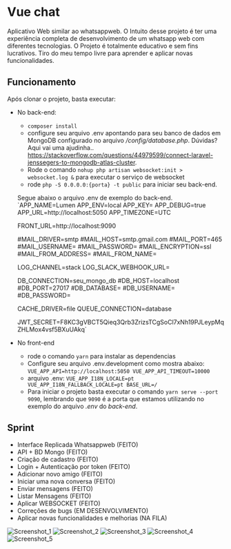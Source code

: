 # Vue chat
Aplicativo Web similar ao whatsappweb. O Intuito desse projeto é ter uma experiência completa de desenvolvimento de um whatsapp web com diferentes tecnologias. O Projeto é totalmente educativo e sem fins lucrativos. Tiro do meu tempo livre para aprender e aplicar novas funcionalidades.

## Funcionamento
Após clonar o projeto, basta executar:
- No back-end:
    * `composer install`
    * configure seu arquivo .env apontando para seu banco de dados em MongoDB configurado no arquivo */config/database.php*. Dúvidas? Aqui vai uma ajudinha.. https://stackoverflow.com/questions/44979599/connect-laravel-jenssegers-to-mongodb-atlas-cluster.
    * Rode o comando `nohup php artisan websocket:init > websocket.log &` para executar o serviço de websocket
    * rode `php -S 0.0.0.0:{porta} -t public` para iniciar seu back-end.

    Segue abaixo o arquivo .env de exemplo do back-end.
    `APP_NAME=Lumen
    APP_ENV=local
    APP_KEY=
    APP_DEBUG=true
    APP_URL=http://localhost:5050
    APP_TIMEZONE=UTC

    FRONT_URL=http://localhost:9090

    #MAIL_DRIVER=smtp
    #MAIL_HOST=smtp.gmail.com
    #MAIL_PORT=465
    #MAIL_USERNAME=
    #MAIL_PASSWORD=
    #MAIL_ENCRYPTION=ssl
    #MAIL_FROM_ADDRESS=
    #MAIL_FROM_NAME=

    LOG_CHANNEL=stack
    LOG_SLACK_WEBHOOK_URL=

    DB_CONNECTION=seu_mongo_db
    #DB_HOST=localhost
    #DB_PORT=27017
    #DB_DATABASE=
    #DB_USERNAME=
    #DB_PASSWORD=

    CACHE_DRIVER=file
    QUEUE_CONNECTION=database

    JWT_SECRET=F8KC3gVBCT5Qieq3Qrb3ZrizsTCgSoCl7xNh19PJLeypMqZHLMox4vsf5BXuUAkq`

- No front-end
    * rode o comando `yarn` para instalar as dependencias
    * Configure seu arquivo .env.development como mostra abaixo:
    `VUE_APP_API=http://localhost:5050
    VUE_APP_API_TIMEOUT=10000`
    * arquivo .env:
    `VUE_APP_I18N_LOCALE=pt
    VUE_APP_I18N_FALLBACK_LOCALE=pt
    BASE_URL=/`
    * Para iniciar o projeto basta executar o comando `yarn serve --port 9090`, lembrando que `9090` é a porta que estamos utilizando no exemplo do arquivo *.env* do *back-end*.

## Sprint
- Interface Replicada Whatsappweb (FEITO)
- API + BD Mongo (FEITO)
- Criação de cadastro (FEITO)
- Login + Autenticação por token (FEITO)
- Adicionar novo amigo (FEITO)
- Iniciar uma nova conversa (FEITO)
- Enviar mensagens (FEITO)
- Listar Mensagens (FEITO)
- Aplicar WEBSOCKET (FEITO)
- Correções de bugs (EM DESENVOLVIMENTO)
- Aplicar novas funcionalidades e melhorias (NA FILA)

![Screenshot_1](https://user-images.githubusercontent.com/19272954/116827217-49edb700-ab6e-11eb-8ddf-f4b9f1eb0c8f.png)
![Screenshot_2](https://user-images.githubusercontent.com/19272954/116827224-4d813e00-ab6e-11eb-8149-a622a5b57694.png)
![Screenshot_3](https://user-images.githubusercontent.com/19272954/116827226-4f4b0180-ab6e-11eb-9b70-682a8328f27e.png)
![Screenshot_4](https://user-images.githubusercontent.com/19272954/116827228-507c2e80-ab6e-11eb-89c9-025cced284f2.png)
![Screenshot_5](https://user-images.githubusercontent.com/19272954/116827229-51ad5b80-ab6e-11eb-8e9f-5ae7d5f198c0.png)


